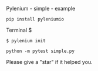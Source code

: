 Pylenium - simple - example
```
pip install pyleniumio
```
Terminal $ 
```
$ pylenium init 
```
```
python -m pytest simple.py
```
Please give a "star" if it helped you.



